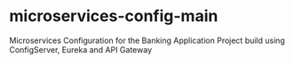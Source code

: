 # microservices-config-main
Microservices Configuration for the Banking Application Project build using ConfigServer, Eureka and API Gateway
